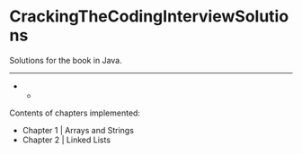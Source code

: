 # CrackingTheCodingInterviewSolutions
Solutions for the book in Java.
- - - -
- - 
Contents of chapters implemented:

  * Chapter 1 | Arrays and Strings
  * Chapter 2 | Linked Lists
